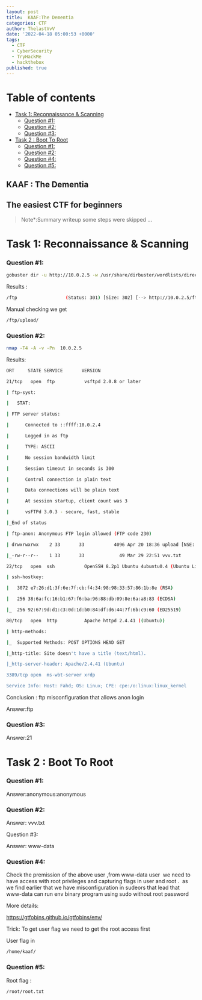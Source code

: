 ```yaml
---
layout: post
title:  KAAF:The Dementia
categories: CTF
author: ThelastVvV
date: '2022-04-18 05:00:53 +0000'
tags:
  - CTF
  - CyberSecurity
  - TryHackMe
  - hackthebox
published: true
---
```


# Table of contents

- [Task 1: Reconnaissance & Scanning](#task-1-reconnaissance--scanning)
    - [Question #1:](#question-1)
    - [Question #2:](#question-2)
    - [Question #3:](#question-3)
- [Task 2 : Boot To Root](#task-2--boot-to-root)
    - [Question #1:](#question-1)
    - [Question #2:](#question-2)
    - [Question #4:](#question-4)
    - [Question #5:](#question-5)



## KAAF : The Dementia
## The easiest CTF for beginners



>  Note*:Summary writeup some steps were skipped ...




# Task 1: Reconnaissance & Scanning

### Question #1: 
```sh
gobuster dir -u http://10.0.2.5 -w /usr/share/dirbuster/wordlists/directory-list-2.3-medium.txt
```
Results :
```sh
/ftp                  (Status: 301) [Size: 302] [--> http://10.0.2.5/ftp/]
```
Manual checking we get
```sh
/ftp/upload/
```
### Question #2:
```sh
nmap -T4 -A -v -Pn  10.0.2.5
```
Results:
```sh
ORT     STATE SERVICE       VERSION

21/tcp   open  ftp           vsftpd 2.0.8 or later

| ftp-syst: 

|   STAT: 

| FTP server status:

|      Connected to ::ffff:10.0.2.4

|      Logged in as ftp

|      TYPE: ASCII

|      No session bandwidth limit

|      Session timeout in seconds is 300

|      Control connection is plain text

|      Data connections will be plain text

|      At session startup, client count was 3

|      vsFTPd 3.0.3 - secure, fast, stable

|_End of status

| ftp-anon: Anonymous FTP login allowed (FTP code 230)

| drwxrwxrwx    2 33       33           4096 Apr 20 18:36 upload [NSE: writeable]

|_-rw-r--r--    1 33       33             49 Mar 29 22:51 vvv.txt

22/tcp   open  ssh           OpenSSH 8.2p1 Ubuntu 4ubuntu0.4 (Ubuntu Linux; protocol 2.0)

| ssh-hostkey: 

|   3072 e7:26:d1:3f:6e:7f:cb:f4:34:98:98:33:57:86:1b:8e (RSA)

|   256 38:6a:fc:16:b1:67:f6:ba:96:88:db:09:8e:6a:a8:83 (ECDSA)

|_  256 92:67:9d:d1:c3:0d:1d:b0:84:df:d6:44:7f:6b:c9:60 (ED25519)

80/tcp   open  http          Apache httpd 2.4.41 ((Ubuntu))

| http-methods: 

|_  Supported Methods: POST OPTIONS HEAD GET

|_http-title: Site doesn't have a title (text/html).

|_http-server-header: Apache/2.4.41 (Ubuntu)

3389/tcp open  ms-wbt-server xrdp

Service Info: Host: Fahd; OS: Linux; CPE: cpe:/o:linux:linux_kernel
```

Conclusion : ftp misconfiguration that allows anon login

Answer:ftp

### Question #3:

Answer:21
# Task 2 : Boot To Root
### Question #1:
Answer:anonymous:anonymous

### Question #2:
Answer: vvv.txt

Question #3:

Answer: www-data

### Question #4:
Check the premission of the above user ,from www-data user  we need to have access with root privileges and capturing flags in user and root .  as we find earlier that we have misconfiguration in sudeors that lead that www-data can run env binary program using sudo without root password

More details:

https://gtfobins.github.io/gtfobins/env/

Trick: To get user flag we need to get the root access first

User flag in 
```sh
/home/kaaf/
```
### Question #5:
Root flag :
```sh
/root/root.txt
```